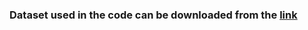 ### Dataset used in the code can be downloaded from the [link](https://drive.google.com/file/d/1q5jpI5M1EA9x3YPrLupmiu3gffkmGlHj/view)
